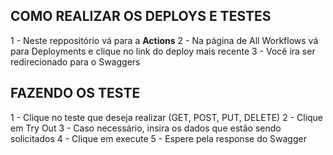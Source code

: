 ## COMO REALIZAR OS DEPLOYS E TESTES

1 - Neste reppositório vá para a **Actions**
2 - Na página de All Workflows vá para Deployments e clique no link do deploy mais recente
3 - Você ira ser redirecionado para o Swaggers

## FAZENDO OS TESTE
1 - Clique no teste que deseja realizar (GET, POST, PUT, DELETE) 
2 - Clique em Try Out
3 - Caso necessário, insira os dados que estão sendo solicitados
4 - Clique em execute
5 - Espere pela response do Swagger
